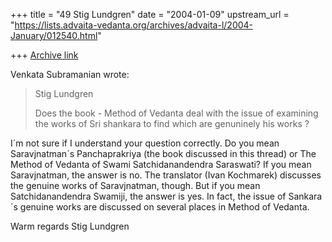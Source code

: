+++
title = "49 Stig Lundgren"
date = "2004-01-09"
upstream_url = "https://lists.advaita-vedanta.org/archives/advaita-l/2004-January/012540.html"

+++
[Archive link](https://lists.advaita-vedanta.org/archives/advaita-l/2004-January/012540.html)

Venkata Subramanian wrote:


> Stig Lundgren
>
> Does the book - Method of Vedanta deal with the issue of
examining the works of Sri shankara to find which are genuninely
his works ?
>

I´m not sure if I understand your question correctly. Do you mean
Saravjnatman´s Panchaprakriya (the book discussed in this thread)
or The Method of Vedanta of Swami Satchidanandendra Saraswati? If
you mean Saravjnatman, the answer is no. The translator (Ivan
Kochmarek) discusses the genuine works of Saravjnatman, though.
But if you mean Satchidanandendra Swamiji, the answer is yes. In
fact, the issue of Sankara´s genuine works are discussed on
several places in Method of Vedanta.

Warm regards
Stig Lundgren



